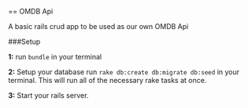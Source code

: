 == OMDB Api

A basic rails crud app to be used as our own OMDB Api

###Setup

**1:** run `bundle` in your terminal   

**2:** Setup your database run `rake db:create db:migrate db:seed` in your terminal. This will run all of the necessary rake tasks at once.  

**3:** Start your rails server.  
